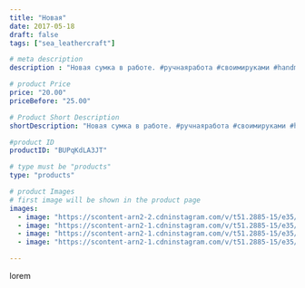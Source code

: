 ```yaml
---
title: "Новая"
date: 2017-05-18
draft: false
tags: ["sea_leathercraft"]

# meta description
description : "Новая сумка в работе. #ручнаяработа #своимируками #handmade  #тиснение #растительноедубление #подарок #продается #essentuki #кмв #кмв_26 #кавказ #kmv_26 #pyatig"

# product Price
price: "20.00"
priceBefore: "25.00"

# Product Short Description
shortDescription: "Новая сумка в работе. #ручнаяработа #своимируками #handmade  #тиснение #растительноедубление #подарок #продается #essentuki #кмв #кмв_26 #кавказ #kmv_26 #pyatigorsk #belts #ессентуки #цех #leathercraft #кожа #handmade #leather #cuero #belt #ручнаяработа #карвинг #тиснение #подарокручнойработы  #растительноедубление #кожарастительногодубления #ручнаяработа #тиснение з#кошелек #карвинг #хендмейд #handmade #hm #своимируками #кожаныйкошелек #ручнаяработа #своимируками #handmade  #тиснение #растительноедубление #подарок #продается #essentuki #кмв #кмв_26 #кавказ #kmv_26 #pyatigorsk #belts #ессентуки #цех #leathercraft #кожа #сундуквцех #leather #сумка"

#product ID
productID: "BUPqKdLA3JT"

# type must be "products"
type: "products"

# product Images
# first image will be shown in the product page
images:
  - image: "https://scontent-arn2-2.cdninstagram.com/v/t51.2885-15/e35/18512812_258812431191444_777103121653432320_n.jpg?_nc_ht=scontent-arn2-2.cdninstagram.com&_nc_cat=100&_nc_ohc=1bOYrM2229AAX__G7Ql&tp=1&oh=5ceef9ef3ff8f3b66eab85ad73c7a0f5&oe=605CED31&ig_cache_key=MTUxNzYxNDY2NDQ2NzQzNjA0NA%3D%3D.2"
  - image: "https://scontent-arn2-1.cdninstagram.com/v/t51.2885-15/e35/18579533_1052824551416439_7963350046638866432_n.jpg?_nc_ht=scontent-arn2-1.cdninstagram.com&_nc_cat=103&_nc_ohc=tvXbLUm-hoUAX_FTeUf&tp=1&oh=ffb23d304999773db15d62c39c2e80c9&oe=605D4BC5&ig_cache_key=MTUxNzYxNDcxNDQwNDg3OTE4NQ%3D%3D.2"
  - image: "https://scontent-arn2-1.cdninstagram.com/v/t51.2885-15/e35/18512758_421815854871273_2464791910523338752_n.jpg?_nc_ht=scontent-arn2-1.cdninstagram.com&_nc_cat=109&_nc_ohc=1adDPcUvEVkAX-zOll3&tp=1&oh=ce4cc2b5f776a2cc99798bd48c45af21&oe=605A0E7E&ig_cache_key=MTUxNzYxNDcxMTI5Mjc1ODQxMQ%3D%3D.2"
  - image: "https://scontent-arn2-1.cdninstagram.com/v/t51.2885-15/e35/18444120_160261971176006_8920171045386715136_n.jpg?_nc_ht=scontent-arn2-1.cdninstagram.com&_nc_cat=102&_nc_ohc=9MIqZuFGoqIAX9dQ3Hc&tp=1&oh=8461bdd51c8150b53387cede2f34e13b&oe=605B54EF&ig_cache_key=MTUxNzYxNDcyMTE4MjkzNDk1OA%3D%3D.2"

---
```

lorem
